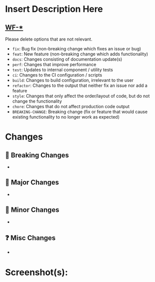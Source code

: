 # Insert Description Here

## [WF-\*](https://datacamp.atlassian.net/browse/WF-*)

Please delete options that are not relevant.

- `fix`: Bug fix (non-breaking change which fixes an issue or bug)
- `feat`: New feature (non-breaking change which adds functionality)
- `docs`: Changes consisting of documentation update(s)
- `perf`: Changes that improve performance
- `test`: Updates to internal component / utility tests
- `ci`: Changes to the CI configuration / scripts
- `build`: Changes to build configuration, irrelevant to the user
- `refactor`: Changes to the output that neither fix an issue nor add a feature
- `style`: Changes that only affect the order/layout of code, but do not change the functionality
- `chore`: Changes that do not affect production code output
- `BREAKING-CHANGE`: Breaking change (fix or feature that would cause existing functionality to no longer work as expected)

# Changes

## 🚨 Breaking Changes

-

## 🚀 Major Changes

-

## 🔧 Minor Changes

-

## ❓ Misc Changes

-

# Screenshot(s):
